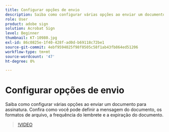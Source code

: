```yaml
---
title: Configurar opções de envio
description: Saiba como configurar várias opções ao enviar um documento para assinatura
role: User
product: adobe sign
solution: Acrobat Sign
level: Beginner
thumbnail: KT-10980.jpg
exl-id: 86c0825e-1f40-428f-ad0d-b69118c72be1
source-git-commit: 4ebf9594025f98f0505c58f1ab43fb864ed51206
workflow-type: tm+mt
source-wordcount: '47'
ht-degree: 0%

---
```


# Configurar opções de envio

Saiba como configurar várias opções ao enviar um documento para assinatura. Confira como você pode definir a mensagem do documento, os formatos de arquivo, a frequência do lembrete e a expiração do documento.

>[!VIDEO](https://video.tv.adobe.com/v/346675?quality=12&learn=on&hidetitle=true)
